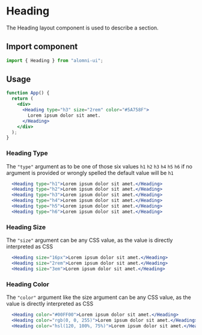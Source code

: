 # Heading

The Heading layout component is used to describe a section.

## Import component

```jsx
import { Heading } from "alomni-ui";
```

## Usage

```jsx
function App() {
  return (
    <div>
      <Heading type="h3" size="2rem" color="#5A758F">
        Lorem ipsum dolor sit amet.
      </Heading>
    </div>
  );
}
```

### Heading Type

The `"type"` argument as to be one of those six values `h1` `h2` `h3` `h4` `h5` `h6` if no argument is provided or wrongly spelled the default value will be `h1`

```jsx
  <Heading type="h1">Lorem ipsum dolor sit amet.</Heading>
  <Heading type="h2">Lorem ipsum dolor sit amet.</Heading>
  <Heading type="h3">Lorem ipsum dolor sit amet.</Heading>
  <Heading type="h4">Lorem ipsum dolor sit amet.</Heading>
  <Heading type="h5">Lorem ipsum dolor sit amet.</Heading>
  <Heading type="h6">Lorem ipsum dolor sit amet.</Heading>
```

### Heading Size

The `"size"` argument can be any CSS value, as the value is directly interpreted as CSS

```jsx
  <Heading size="16px">Lorem ipsum dolor sit amet.</Heading>
  <Heading size="2rem">Lorem ipsum dolor sit amet.</Heading>
  <Heading size="3em">Lorem ipsum dolor sit amet.</Heading>
```

### Heading Color

The `"color"` argument like the size argument can be any CSS value, as the value is directly interpreted as CSS

```jsx
  <Heading color="#00FF00">Lorem ipsum dolor sit amet.</Heading>
  <Heading color="rgb(0, 0, 255)">Lorem ipsum dolor sit amet.</Heading>
  <Heading color="hsl(120, 100%, 75%)">Lorem ipsum dolor sit amet.</Heading>
```
